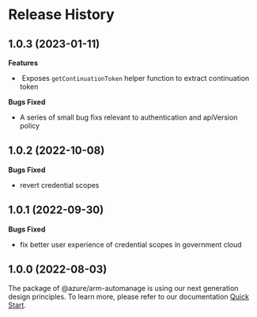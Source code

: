 # Release History

## 1.0.3 (2023-01-11)

**Features**
 
-  Exposes `getContinuationToken` helper function to extract continuation token

**Bugs Fixed**
 
- A series of small bug fixs relevant to authentication and apiVersion policy

## 1.0.2 (2022-10-08)

**Bugs Fixed**

  -  revert credential scopes

## 1.0.1 (2022-09-30)

**Bugs Fixed**

  -  fix better user experience of credential scopes in government cloud

## 1.0.0 (2022-08-03)

The package of @azure/arm-automanage is using our next generation design principles. To learn more, please refer to our documentation [Quick Start](https://aka.ms/js-track2-quickstart).

